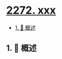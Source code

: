 # [2272. xxx](https://github.com/Tdahuyou/TNotes.leetcode/tree/main/notes/2272.%20xxx)

<!-- region:toc -->

- [1. 📝 概述](#1--概述)

<!-- endregion:toc -->

## 1. 📝 概述
